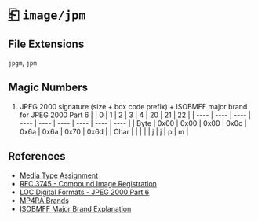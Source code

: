 # [⎗](../README.md) `image/jpm`

## File Extensions

`jpgm`, `jpm`

## Magic Numbers

1. JPEG 2000 signature (size + box code prefix) + ISOBMFF major brand for JPEG 2000 Part 6
   | | 0 | 1 | 2 | 3 | 4 | 20 | 21 | 22 |
   | ---- | ---- | ---- | ---- | ---- | ---- | ---- | ---- | ---- |
   | Byte | 0x00 | 0x00 | 0x00 | 0x0c | 0x6a | 0x6a | 0x70 | 0x6d |
   | Char | | | | | j | j | p | m |

## References

- [Media Type Assignment](https://www.iana.org/assignments/media-types/image/jpm)
- [RFC 3745 - Compound Image Registration](https://datatracker.ietf.org/doc/html/rfc3745#section-4.4)
- [LOC Digital Formats - JPEG 2000 Part 6](https://www.loc.gov/preservation/digital/formats/fdd/fdd000144.shtml)
- [MP4RA Brands](https://mp4ra.org/registered-types/brands)
- [ISOBMFF Major Brand Explanation](https://www.ftyps.com/what.html)
